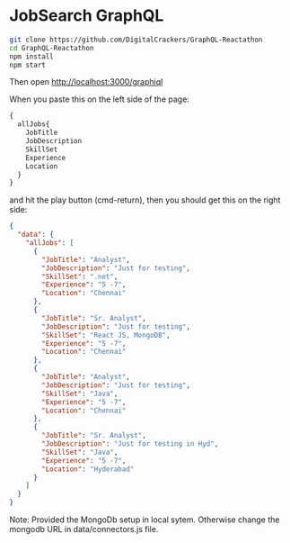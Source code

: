 # JobSearch GraphQL

```bash
git clone https://github.com/DigitalCrackers/GraphQL-Reactathon
cd GraphQL-Reactathon
npm install
npm start
```

Then open [http://localhost:3000/graphiql](http://localhost:3000/graphiql)

When you paste this on the left side of the page:

```graphql
{
  allJobs{
    JobTitle
    JobDescription
    SkillSet
    Experience
    Location
  }
}
```

and hit the play button (cmd-return), then you should get this on the right side:

```json
{
  "data": {
    "allJobs": [
      {
        "JobTitle": "Analyst",
        "JobDescription": "Just for testing",
        "SkillSet": ".net",
        "Experience": "5 -7",
        "Location": "Chennai"
      },
      {
        "JobTitle": "Sr. Analyst",
        "JobDescription": "Just for testing",
        "SkillSet": "React JS, MongoDB",
        "Experience": "5 -7",
        "Location": "Chennai"
      },
      {
        "JobTitle": "Analyst",
        "JobDescription": "Just for testing",
        "SkillSet": "Java",
        "Experience": "5 -7",
        "Location": "Chennai"
      },
      {
        "JobTitle": "Sr. Analyst",
        "JobDescription": "Just for testing in Hyd",
        "SkillSet": "Java",
        "Experience": "5 -7",
        "Location": "Hyderabad"
      }
    ]
  }
}
```
Note: Provided the MongoDb setup in local sytem. Otherwise change the mongodb URL in data/connectors.js file.